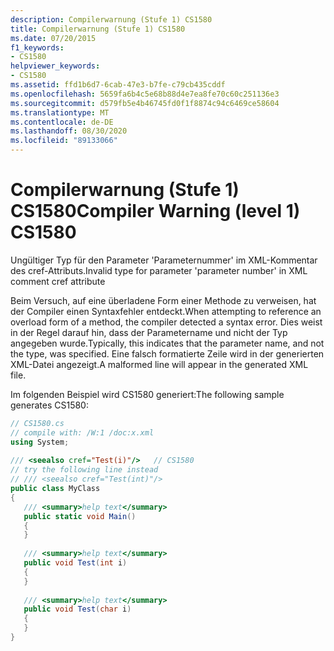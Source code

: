 ```yaml
---
description: Compilerwarnung (Stufe 1) CS1580
title: Compilerwarnung (Stufe 1) CS1580
ms.date: 07/20/2015
f1_keywords:
- CS1580
helpviewer_keywords:
- CS1580
ms.assetid: ffd1b6d7-6cab-47e3-b7fe-c79cb435cddf
ms.openlocfilehash: 5659fa6b4c5e68b88d4e7ea8fe70c60c251136e3
ms.sourcegitcommit: d579fb5e4b46745fd0f1f8874c94c6469ce58604
ms.translationtype: MT
ms.contentlocale: de-DE
ms.lasthandoff: 08/30/2020
ms.locfileid: "89133066"
---
```

# <a name="compiler-warning-level-1-cs1580"></a><span data-ttu-id="ca87a-103">Compilerwarnung (Stufe 1) CS1580</span><span class="sxs-lookup"><span data-stu-id="ca87a-103">Compiler Warning (level 1) CS1580</span></span>
<span data-ttu-id="ca87a-104">Ungültiger Typ für den Parameter 'Parameternummer' im XML-Kommentar des cref-Attributs.</span><span class="sxs-lookup"><span data-stu-id="ca87a-104">Invalid type for parameter 'parameter number' in XML comment cref attribute</span></span>  
  
 <span data-ttu-id="ca87a-105">Beim Versuch, auf eine überladene Form einer Methode zu verweisen, hat der Compiler einen Syntaxfehler entdeckt.</span><span class="sxs-lookup"><span data-stu-id="ca87a-105">When attempting to reference an overload form of a method, the compiler detected a syntax error.</span></span> <span data-ttu-id="ca87a-106">Dies weist in der Regel darauf hin, dass der Parametername und nicht der Typ angegeben wurde.</span><span class="sxs-lookup"><span data-stu-id="ca87a-106">Typically, this indicates that the parameter name, and not the type, was specified.</span></span> <span data-ttu-id="ca87a-107">Eine falsch formatierte Zeile wird in der generierten XML-Datei angezeigt.</span><span class="sxs-lookup"><span data-stu-id="ca87a-107">A malformed line will appear in the generated XML file.</span></span>  
  
 <span data-ttu-id="ca87a-108">Im folgenden Beispiel wird CS1580 generiert:</span><span class="sxs-lookup"><span data-stu-id="ca87a-108">The following sample generates CS1580:</span></span>  
  
```csharp  
// CS1580.cs  
// compile with: /W:1 /doc:x.xml  
using System;  
  
/// <seealso cref="Test(i)"/>   // CS1580  
// try the following line instead  
// /// <seealso cref="Test(int)"/>  
public class MyClass  
{  
   /// <summary>help text</summary>  
   public static void Main()  
   {  
   }  
  
   /// <summary>help text</summary>  
   public void Test(int i)  
   {  
   }  
  
   /// <summary>help text</summary>  
   public void Test(char i)  
   {  
   }  
}  
```
